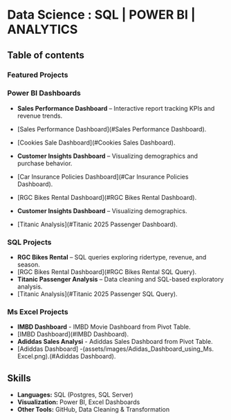 # Data Science : SQL | POWER BI | ANALYTICS


## Table of contents
### Featured Projects
### Power BI Dashboards

- **Sales Performance Dashboard** – Interactive report tracking KPIs and revenue trends.  
- [Sales Performance Dashboard](#Sales Performance Dashboard).
- [Cookies Sale Dashboard](#Cookies Sales Dashboard).
  

- **Customer Insights Dashboard** – Visualizing demographics and purchase behavior.
- [Car Insurance Policies Dashboard](#Car Insurance Policies Dashboard).
- [RGC Bikes Rental Dashboard](#RGC Bikes Rental Dashboard).
  

- **Customer Insights Dashboard** – Visualizing demographics.
- [Titanic Analysis](#Titanic 2025 Passenger Dashboard).
  

### SQL Projects  
- **RGC Bikes Rental** – SQL queries exploring ridertype, revenue, and season.
- [RGC Bikes Rental Dashboard](#RGC Bikes Rental SQL Query).
- **Titanic Passenger Analysis** – Data cleaning and SQL-based exploratory analysis.
- [Titanic Analysis](#Titanic 2025 Passenger SQL Query).


### Ms Excel Projects
- **IMBD Dashboard** - IMBD Movie Dashboard from Pivot Table.
- [IMBD Dashboard](#IMBD Dashboard).
- **Adiddas Sales Analysi** - Adiddas Sales Dashboard from Pivot Table.
- [Adiddas Dashboard] -(assets/images/Adidas_Dashboard_using_Ms. Excel.png).(#Adiddas Dashboard).

 
## Skills  
- **Languages:** SQL (Postgres, SQL Server)  
- **Visualization:** Power BI, Excel Dashboards  
- **Other Tools:** GitHub, Data Cleaning & Transformation  

